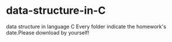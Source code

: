 # data-structure-in-C
data structure in language C
Every folder indicate the homework's date.Please download by yourself!
